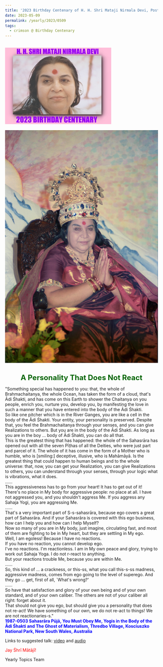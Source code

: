 ```yaml
---
title: '2023 Birthday Centenary of H. H. Shri Mataji Nirmala Devi, Post 16'
date: 2023-05-09
permalink: /yearly/2023/0509
tags:
  - crimson @ Birthday Centenary
---
```


<br>
<div style="text-align: left"><img src="/images/100Years.jpg" width="350" /></div><br>

<div style="text-align: center"><img src="/images/image1183_Photo_credit_Matthew_Fogarty.jpeg" /></div>

<br>
<p style="color:DarkGreen; text-align:center">
<font size="+2"><b>A Personality That Does Not React</b><br></font>
</p>

<p>
"Something special has happened to you: that, the whole of Brahmachaitanya, the whole Ocean, has taken the form of a cloud, that's Ādi Śhakti, and has come on this Earth to shower the Chaitanya on you people, enrich you, nurture you, develop you, by manifesting the love in such a manner that you have entered into the body of the Ādi Śhakti.<br>
So like one pitcher which is in the River Ganges, you are like a cell in the body of the Ādi Śhakti. Your entity, your personality is preserved. Despite that, you feel the Brahmachaitanya through your senses, and you can give Realizations to others. But you are in the body of the Ādi Śhakti. As long as you are in the boy ... body of Ādi Śhakti, you can do all that.<br>
This is the greatest thing that has happened: the whole of the Sahasrāra has opened out with all the seven Pīṭhas of all the Deities, who were just part and parcel of it. The whole of it has come in the form of a Mother who is humble, who is [smiling:] deceptive, illusive, who is Mahāmāyā. Is the greatest thing that could happen to human beings and to the whole universe: that, now, you can get your Realization, you can give Realizations to others, you can understand through your senses, through your logic what is vibrations, what it does.<br>
......<br>
This aggressiveness has to go from your heart! It has to get out of it!<br>
There's no place in My body for aggressive people: no place at all. I have not aggressed you, and you shouldn't aggress Me. If you aggress any Sahaja Yogi, you are aggressing Me.<br>
......<br>
That's a very important part of S-s-sahasrāra, because ego covers a great part of Sahasrāra. And if your Sahasrāra is covered with this ego business, how can I help you and how can I help Myself?<br>
Now so many of you are in My body, just imagine, circulating fast, and most of them are fighting to be in My heart, but they are settling in My ego.<br>
Well, I am egoless! Because I have no reactions.<br>
If you have no reaction, you cannot develop ego.<br>
I've no reactions. I'm reactionless. I am in My own peace and glory, trying to work out Sahaja Yoga. I do not r-react to anything.<br>
But your reactions trouble Me, because you are within Me.<br>
......<br>
So, this kind of ... a crackness, or this-ss, what you call this-s-ss madness, aggressive madness, comes from ego going to the level of superego. And they go ... get, first of all, `What's wrong?'<br>
......<br>
So have that satisfaction and glory of your own being and of your own standard, and of your own caliber. The others are not of your caliber all right: forget about it.<br>
That should not give you ego, but should give you a personality that does not re-act! We have something of our own, we do not re-act to things! We are not reactionaries-s."<br>
<font color="blue"><b>1987-0503 Sahasrāra Pūjā, You Must Obey Me, Yogis in the Body of the Ādi Śhakti and The Ghost of Materialism, Thredbo Village, Kosciuszko National Park, New South Wales, Australia</b></font><br>
</p>

Links to suggested talk: <a href="https://vimeo.com/469363650"> video</a> and <a href="https://soundcloud.com/nirmala-vidya-portal/1987-0503-1"> audio</a><br>

<p style="color:red;">Jay Śhrī Mātājī!<br></p>

<p>Yearly Topics Team</p>
